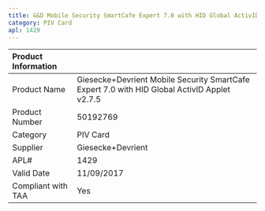 ```yaml
---
title: G&D Mobile Security SmartCafe Expert 7.0 with HID Global ActivID Applet v2.7.5 – 1429
category: PIV Card
apl: 1429
---
```

| Product Information | |
|:------------------- |:--------------|
| Product Name | Giesecke+Devrient Mobile Security SmartCafe Expert 7.0 with HID Global ActivID Applet v2.7.5 |
| Product Number	| 50192769 |
| Category	| PIV Card |
| Supplier	| Giesecke+Devrient |
| APL#	| 1429 |
| Valid Date	| 11/09/2017 |
| Compliant with TAA | Yes |
